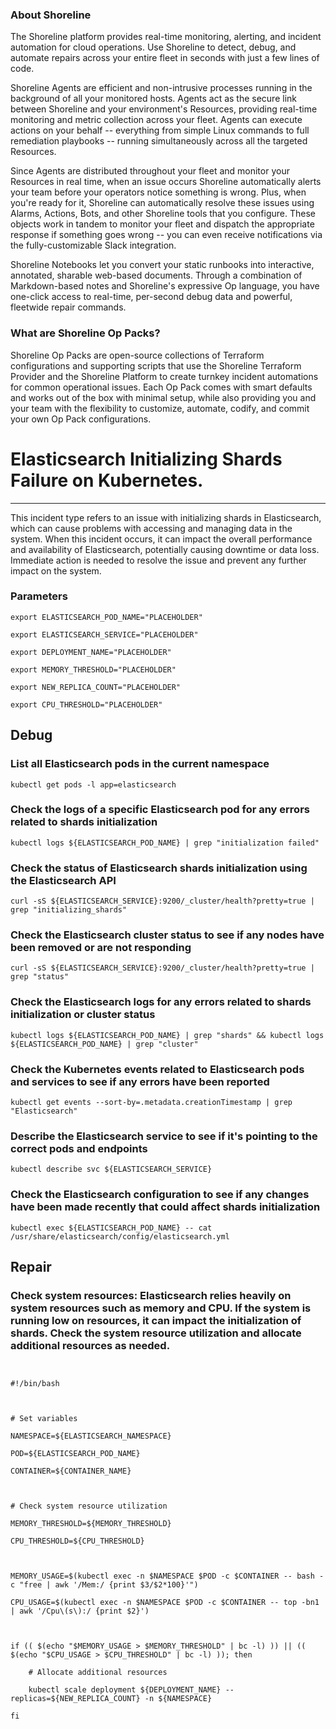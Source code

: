 
### About Shoreline
The Shoreline platform provides real-time monitoring, alerting, and incident automation for cloud operations. Use Shoreline to detect, debug, and automate repairs across your entire fleet in seconds with just a few lines of code.

Shoreline Agents are efficient and non-intrusive processes running in the background of all your monitored hosts. Agents act as the secure link between Shoreline and your environment's Resources, providing real-time monitoring and metric collection across your fleet. Agents can execute actions on your behalf -- everything from simple Linux commands to full remediation playbooks -- running simultaneously across all the targeted Resources.

Since Agents are distributed throughout your fleet and monitor your Resources in real time, when an issue occurs Shoreline automatically alerts your team before your operators notice something is wrong. Plus, when you're ready for it, Shoreline can automatically resolve these issues using Alarms, Actions, Bots, and other Shoreline tools that you configure. These objects work in tandem to monitor your fleet and dispatch the appropriate response if something goes wrong -- you can even receive notifications via the fully-customizable Slack integration.

Shoreline Notebooks let you convert your static runbooks into interactive, annotated, sharable web-based documents. Through a combination of Markdown-based notes and Shoreline's expressive Op language, you have one-click access to real-time, per-second debug data and powerful, fleetwide repair commands.

### What are Shoreline Op Packs?
Shoreline Op Packs are open-source collections of Terraform configurations and supporting scripts that use the Shoreline Terraform Provider and the Shoreline Platform to create turnkey incident automations for common operational issues. Each Op Pack comes with smart defaults and works out of the box with minimal setup, while also providing you and your team with the flexibility to customize, automate, codify, and commit your own Op Pack configurations.

# Elasticsearch Initializing Shards Failure on Kubernetes.
---

This incident type refers to an issue with initializing shards in Elasticsearch, which can cause problems with accessing and managing data in the system. When this incident occurs, it can impact the overall performance and availability of Elasticsearch, potentially causing downtime or data loss. Immediate action is needed to resolve the issue and prevent any further impact on the system.

### Parameters
```shell
export ELASTICSEARCH_POD_NAME="PLACEHOLDER"

export ELASTICSEARCH_SERVICE="PLACEHOLDER"

export DEPLOYMENT_NAME="PLACEHOLDER"

export MEMORY_THRESHOLD="PLACEHOLDER"

export NEW_REPLICA_COUNT="PLACEHOLDER"

export CPU_THRESHOLD="PLACEHOLDER"
```

## Debug

### List all Elasticsearch pods in the current namespace
```shell
kubectl get pods -l app=elasticsearch
```

### Check the logs of a specific Elasticsearch pod for any errors related to shards initialization
```shell
kubectl logs ${ELASTICSEARCH_POD_NAME} | grep "initialization failed"
```

### Check the status of Elasticsearch shards initialization using the Elasticsearch API
```shell
curl -sS ${ELASTICSEARCH_SERVICE}:9200/_cluster/health?pretty=true | grep "initializing_shards"
```

### Check the Elasticsearch cluster status to see if any nodes have been removed or are not responding
```shell
curl -sS ${ELASTICSEARCH_SERVICE}:9200/_cluster/health?pretty=true | grep "status"
```

### Check the Elasticsearch logs for any errors related to shards initialization or cluster status
```shell
kubectl logs ${ELASTICSEARCH_POD_NAME} | grep "shards" && kubectl logs ${ELASTICSEARCH_POD_NAME} | grep "cluster"
```

### Check the Kubernetes events related to Elasticsearch pods and services to see if any errors have been reported
```shell
kubectl get events --sort-by=.metadata.creationTimestamp | grep "Elasticsearch"
```

### Describe the Elasticsearch service to see if it's pointing to the correct pods and endpoints
```shell
kubectl describe svc ${ELASTICSEARCH_SERVICE}
```

### Check the Elasticsearch configuration to see if any changes have been made recently that could affect shards initialization
```shell
kubectl exec ${ELASTICSEARCH_POD_NAME} -- cat /usr/share/elasticsearch/config/elasticsearch.yml
```

## Repair

### Check system resources: Elasticsearch relies heavily on system resources such as memory and CPU. If the system is running low on resources, it can impact the initialization of shards. Check the system resource utilization and allocate additional resources as needed.
```shell


#!/bin/bash



# Set variables

NAMESPACE=${ELASTICSEARCH_NAMESPACE}

POD=${ELASTICSEARCH_POD_NAME}

CONTAINER=${CONTAINER_NAME}



# Check system resource utilization

MEMORY_THRESHOLD=${MEMORY_THRESHOLD}

CPU_THRESHOLD=${CPU_THRESHOLD}



MEMORY_USAGE=$(kubectl exec -n $NAMESPACE $POD -c $CONTAINER -- bash -c "free | awk '/Mem:/ {print $3/$2*100}'")

CPU_USAGE=$(kubectl exec -n $NAMESPACE $POD -c $CONTAINER -- top -bn1 | awk '/Cpu\(s\):/ {print $2}')



if (( $(echo "$MEMORY_USAGE > $MEMORY_THRESHOLD" | bc -l) )) || (( $(echo "$CPU_USAGE > $CPU_THRESHOLD" | bc -l) )); then

    # Allocate additional resources

    kubectl scale deployment ${DEPLOYMENT_NAME} --replicas=${NEW_REPLICA_COUNT} -n ${NAMESPACE}

fi


```